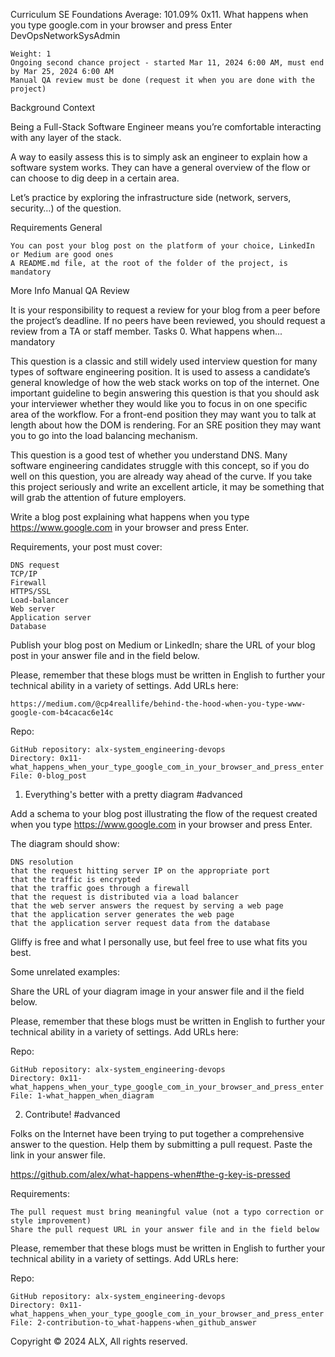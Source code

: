 

Curriculum
SE Foundations Average: 101.09%
0x11. What happens when you type google.com in your browser and press Enter
DevOpsNetworkSysAdmin

    Weight: 1
    Ongoing second chance project - started Mar 11, 2024 6:00 AM, must end by Mar 25, 2024 6:00 AM
    Manual QA review must be done (request it when you are done with the project)

Background Context

Being a Full-Stack Software Engineer means you’re comfortable interacting with any layer of the stack.

A way to easily assess this is to simply ask an engineer to explain how a software system works. They can have a general overview of the flow or can choose to dig deep in a certain area.

Let’s practice by exploring the infrastructure side (network, servers, security…) of the question.

Requirements
General

    You can post your blog post on the platform of your choice, LinkedIn or Medium are good ones
    A README.md file, at the root of the folder of the project, is mandatory

More Info
Manual QA Review

It is your responsibility to request a review for your blog from a peer before the project’s deadline. If no peers have been reviewed, you should request a review from a TA or staff member.
Tasks
0. What happens when...
mandatory

This question is a classic and still widely used interview question for many types of software engineering position. It is used to assess a candidate’s general knowledge of how the web stack works on top of the internet. One important guideline to begin answering this question is that you should ask your interviewer whether they would like you to focus in on one specific area of the workflow. For a front-end position they may want you to talk at length about how the DOM is rendering. For an SRE position they may want you to go into the load balancing mechanism.

This question is a good test of whether you understand DNS. Many software engineering candidates struggle with this concept, so if you do well on this question, you are already way ahead of the curve. If you take this project seriously and write an excellent article, it may be something that will grab the attention of future employers.

Write a blog post explaining what happens when you type https://www.google.com in your browser and press Enter.

Requirements, your post must cover:

    DNS request
    TCP/IP
    Firewall
    HTTPS/SSL
    Load-balancer
    Web server
    Application server
    Database

Publish your blog post on Medium or LinkedIn; share the URL of your blog post in your answer file and in the field below.

Please, remember that these blogs must be written in English to further your technical ability in a variety of settings.
Add URLs here:

    https://medium.com/@cp4reallife/behind-the-hood-when-you-type-www-google-com-b4cacac6e14c

Repo:

    GitHub repository: alx-system_engineering-devops
    Directory: 0x11-what_happens_when_your_type_google_com_in_your_browser_and_press_enter
    File: 0-blog_post

1. Everything's better with a pretty diagram
#advanced

Add a schema to your blog post illustrating the flow of the request created when you type https://www.google.com in your browser and press Enter.

The diagram should show:

    DNS resolution
    that the request hitting server IP on the appropriate port
    that the traffic is encrypted
    that the traffic goes through a firewall
    that the request is distributed via a load balancer
    that the web server answers the request by serving a web page
    that the application server generates the web page
    that the application server request data from the database

Gliffy is free and what I personally use, but feel free to use what fits you best.

Some unrelated examples:

Share the URL of your diagram image in your answer file and il the field below.

Please, remember that these blogs must be written in English to further your technical ability in a variety of settings.
Add URLs here:

Repo:

    GitHub repository: alx-system_engineering-devops
    Directory: 0x11-what_happens_when_your_type_google_com_in_your_browser_and_press_enter
    File: 1-what_happen_when_diagram

2. Contribute!
#advanced

Folks on the Internet have been trying to put together a comprehensive answer to the question. Help them by submitting a pull request. Paste the link in your answer file.

https://github.com/alex/what-happens-when#the-g-key-is-pressed

Requirements:

    The pull request must bring meaningful value (not a typo correction or style improvement)
    Share the pull request URL in your answer file and in the field below

Please, remember that these blogs must be written in English to further your technical ability in a variety of settings.
Add URLs here:

Repo:

    GitHub repository: alx-system_engineering-devops
    Directory: 0x11-what_happens_when_your_type_google_com_in_your_browser_and_press_enter
    File: 2-contribution-to_what-happens-when_github_answer

Copyright © 2024 ALX, All rights reserved.


